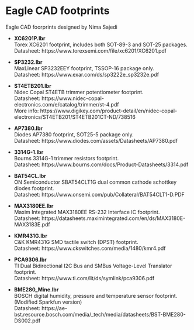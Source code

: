 # Eagle CAD footprints
Eagle CAD foorprints designed by Nima Sajedi

+ <b>XC6201P.lbr</b></br>Torex XC6201 footprint, includes both SOT-89-3 and SOT-25 packages.
</br>Datasheet: https<span>://w</span>ww.torexsemi<span>.com</span>/file/xc6201/XC6201.pdf

+ <b>SP3232.lbr</b></br>MaxLinear SP3232EEY footprint, TSSOP-16 package only.
</br>Datasheet: https<span>://w</span>ww.exar.com/ds/sp3222e_sp3232e.pdf
  
+ <b>ST4ETB201.lbr</b></br>Nidec Copal ST4ETB trimmer potentiometer footprint.
</br>Datasheet: https<span>://w</span>ww.nidec-copal-electronics.com/e/catalog/trimmer/st-4.pdf
</br>More info: https<span>://w</span>ww.digikey.com/product-detail/en/nidec-copal-electronics/ST4ETB201/ST4ETB201CT-ND/738516


+ <b>AP7380.lbr</b></br>Diodes AP7380 footprint, SOT25-5 package only.
</br>Datasheet: https<span>://w</span>ww.diodes.com/assets/Datasheets/AP7380.pdf

+ <b>3314G-1.lbr</b></br>Bourns 3314G-1 trimmer resistors footprint.
</br>Datasheet: https<span>://w</span>ww.bourns.com/docs/Product-Datasheets/3314.pdf

+ <b>BAT54CL.lbr</b></br>ON Semiconductor SBAT54CLT1G dual common cathode schottkey diodes footprint.
</br>Datasheet: https<span>://w</span>ww.onsemi.com/pub/Collateral/BAT54CLT1-D.PDF

+ <b>MAX3180EE.lbr</b></br>Maxim Integrated MAX3180EE RS-232 Interface IC footprint.
</br>Datasheet: https<span>://</span>datasheets.maximintegrated.com/en/ds/MAX3180E-MAX3183E.pdf


+ <b>KMR431G.lbr</b></br>C&K KMR431G SMD tactile switch (DPST) footprint.
</br>Datasheet: https<span>://w</span>ww.ckswitches.com/media/1480/kmr4.pdf

+ <b>PCA9306.lbr</b></br>TI Dual Bidirectional I2C Bus and SMBus Voltage-Level Translator footprint.
</br>Datasheet: https<span>://w</span>ww.ti.com/lit/ds/symlink/pca9306.pdf

+ <b>BME280_Mine.lbr</b></br>BOSCH digital humidity, pressure and temperature sensor footprint. (Modified Sparkfun version)
</br>Datasheet: https<span>://</span>ae-bst.resource.bosch.com/media/_tech/media/datasheets/BST-BME280-DS002.pdf
